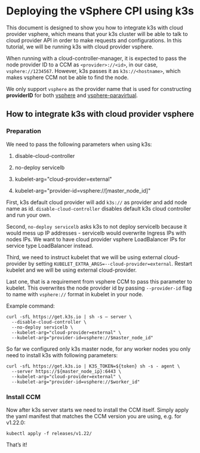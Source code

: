 # Deploying the vSphere CPI using k3s

This document is designed to show you how to integrate k3s with cloud provider vsphere, which means that your k3s cluster will be able to talk to cloud provider API in order to make requests and configurations. In this tutorial, we will be running k3s with cloud provider vsphere.

When running with a cloud-controller-manager, it is expected to pass the node provider ID to a CCM as `<provider>://<id>`, in our case, `vsphere://1234567`. However, k3s passes it as `k3s://<hostname>`, which makes vsphere CCM not be able to find the node.

We only support `vsphere` as the provider name that is used for constructing **providerID** for both [vsphere](https://github.com/kubernetes/cloud-provider-vsphere/blob/v1.22.0/pkg/cloudprovider/vsphere/cloud.go#L51) and [vsphere-paravirtual](https://github.com/kubernetes/cloud-provider-vsphere/blob/v1.22.0/pkg/cloudprovider/vsphereparavirtual/cloud.go#L42).

## How to integrate k3s with cloud provider vsphere

### Preparation

We need to pass the following parameters when using k3s:

1. disable-cloud-controller

2. no-deploy servicelb

3. kubelet-arg="cloud-provider=external"

4. kubelet-arg="provider-id=vsphere://[master_node_id]"

First, k3s default cloud provider will add `k3s://` as provider and add node name as id.
`disable-cloud-controller` disables default k3s cloud controller and run your own.

Second, `no-deploy servicelb` asks k3s to not deploy servicelb because it
would mess up IP addresses - servicelb would overwrite Ingress IPs with nodes IPs.
We want to have cloud provider vsphere LoadBalancer IPs for service type LoadBalancer instead.

Third, we need to instruct kubelet that we will be using external cloud-provider
by setting `KUBELET_EXTRA_ARGS=--cloud-provider=external`.
Restart kubelet and we will be using external cloud-provider.

Last one, that is a requirement from vsphere CCM to pass this parameter to kubelet. This overwrites the node provider id by passing `--provider-id` flag to name with `vsphere://` format in kubelet in your node.

Example command:

```shell
curl -sfL https://get.k3s.io | sh -s — server \
  --disable-cloud-controller \
  --no-deploy servicelb \
  --kubelet-arg="cloud-provider=external" \
  --kubelet-arg="provider-id=vsphere://$master_node_id"
```

So far we configured only k3s master node, for any worker nodes you only need to install k3s with following parameters:

```shell
curl -sfL https://get.k3s.io | K3S_TOKEN=${token} sh -s - agent \
  --server https://${master_node_ip}:6443 \
  --kubelet-arg="cloud-provider=external" \
  --kubelet-arg="provider-id=vsphere://$worker_id"
```

### Install CCM

Now after k3s server starts we need to install the CCM itself. Simply apply the yaml manifest that matches the CCM version you are using, e.g. for v1.22.0:

```shell
kubectl apply -f releases/v1.22/
```

That’s it!
